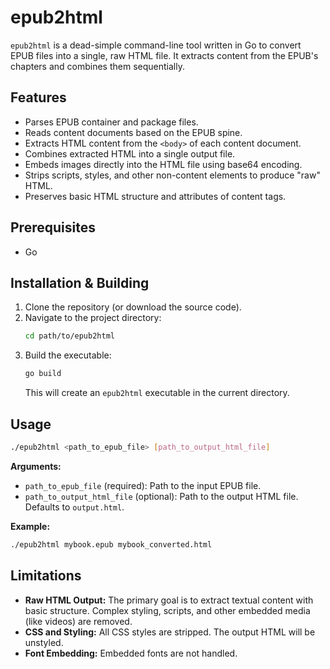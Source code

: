 # epub2html

`epub2html` is a dead-simple command-line tool written in Go to convert EPUB files into a single, raw HTML file. It extracts content from the EPUB's chapters and combines them sequentially.

## Features

- Parses EPUB container and package files.
- Reads content documents based on the EPUB spine.
- Extracts HTML content from the `<body>` of each content document.
- Combines extracted HTML into a single output file.
- Embeds images directly into the HTML file using base64 encoding.
- Strips scripts, styles, and other non-content elements to produce "raw" HTML.
- Preserves basic HTML structure and attributes of content tags.

## Prerequisites

- Go

## Installation & Building

1. Clone the repository (or download the source code).
2. Navigate to the project directory:
   ```bash
   cd path/to/epub2html
   ```
3. Build the executable:
   ```bash
   go build
   ```
   This will create an `epub2html` executable in the current directory.

## Usage

```bash
./epub2html <path_to_epub_file> [path_to_output_html_file]
```

**Arguments:**

- `path_to_epub_file` (required): Path to the input EPUB file.
- `path_to_output_html_file` (optional): Path to the output HTML file. Defaults to `output.html`.

**Example:**

```bash
./epub2html mybook.epub mybook_converted.html
```

## Limitations

- **Raw HTML Output:** The primary goal is to extract textual content with basic structure. Complex styling, scripts, and other embedded media (like videos) are removed.
- **CSS and Styling:** All CSS styles are stripped. The output HTML will be unstyled.
- **Font Embedding:** Embedded fonts are not handled.
